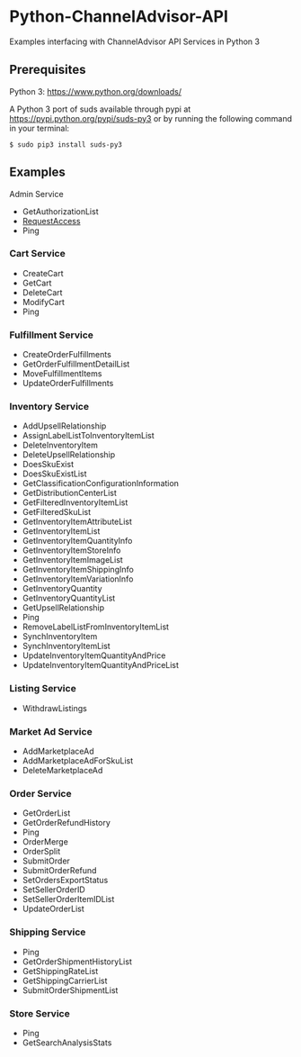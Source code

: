 # Python-ChannelAdvisor-API
Examples interfacing with ChannelAdvisor API Services in Python 3

## Prerequisites

Python 3: https://www.python.org/downloads/

A Python 3 port of suds available through pypi at https://pypi.python.org/pypi/suds-py3 or by running the following command in your terminal:

	$ sudo pip3 install suds-py3

## Examples

Admin Service
<ul>
<li>GetAuthorizationList</li>
<li><a href="AdminService-RequestAccess">RequestAccess</a></li>
<li>Ping</li>
</ul>

### Cart Service
<ul>
<li>CreateCart</li>
<li>GetCart</li>
<li>DeleteCart</li>
<li>ModifyCart</li>
<li>Ping</li>
</ul>

### Fulfillment Service
<ul>
<li>CreateOrderFulfillments</li>
<li>GetOrderFulfillmentDetailList</li>
<li>MoveFulfillmentItems</li>
<li>UpdateOrderFulfillments</li>
</ul>

### Inventory Service
<ul>
<li>AddUpsellRelationship</li>
<li>AssignLabelListToInventoryItemList</li>
<li>DeleteInventoryItem</li>
<li>DeleteUpsellRelationship</li>
<li>DoesSkuExist</li>
<li>DoesSkuExistList</li>
<li>GetClassificationConfigurationInformation</li>
<li>GetDistributionCenterList</li>
<li>GetFilteredInventoryItemList</li>
<li>GetFilteredSkuList</li>
<li>GetInventoryItemAttributeList</li>
<li>GetInventoryItemList</li>
<li>GetInventoryItemQuantityInfo</li>
<li>GetInventoryItemStoreInfo</li>
<li>GetInventoryItemImageList</li>
<li>GetInventoryItemShippingInfo</li>
<li>GetInventoryItemVariationInfo</li>
<li>GetInventoryQuantity</li>
<li>GetInventoryQuantityList</li>
<li>GetUpsellRelationship</li>
<li>Ping</li>
<li>RemoveLabelListFromInventoryItemList</li>
<li>SynchInventoryItem</li>
<li>SynchInventoryItemList</li>
<li>UpdateInventoryItemQuantityAndPrice</li>
<li>UpdateInventoryItemQuantityAndPriceList</li>
</ul>

### Listing Service
<ul>
<li>WithdrawListings</li>
</ul>

### Market Ad Service
<ul>
<li>AddMarketplaceAd</li>
<li>AddMarketplaceAdForSkuList</li>
<li>DeleteMarketplaceAd</li>
</ul>

### Order Service
<ul>
<li>GetOrderList</li>
<li>GetOrderRefundHistory</li>
<li>Ping</li>
<li>OrderMerge</li>
<li>OrderSplit</li>
<li>SubmitOrder</li>
<li>SubmitOrderRefund</li>
<li>SetOrdersExportStatus</li>
<li>SetSellerOrderID</li>
<li>SetSellerOrderItemIDList</li>
<li>UpdateOrderList</li>
</ul>

### Shipping Service
<ul>
<li>Ping</li>
<li>GetOrderShipmentHistoryList</li>
<li>GetShippingRateList</li>
<li>GetShippingCarrierList</li>
<li>SubmitOrderShipmentList</li>
</ul>

### Store Service
<ul>
<li>Ping</li>
<li>GetSearchAnalysisStats</li>
</ul>
